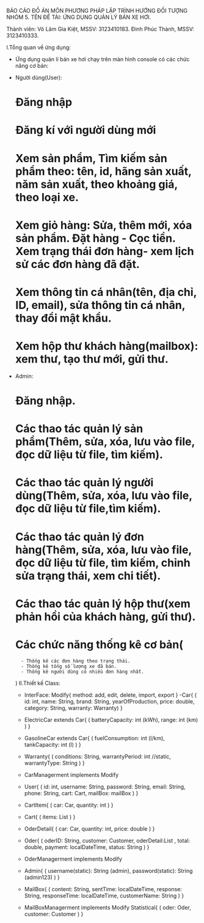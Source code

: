  BÁO CÁO ĐỒ ÁN MÔN PHƯƠNG PHÁP LẬP TRÌNH HƯỚNG ĐỐI TƯỢNG
                            NHÓM 5. 
                            TÊN ĐỀ TÀI: ỨNG DỤNG QUẢN LÝ BÁN XE HƠI.

Thành viên: Võ Lâm Gia Kiệt, MSSV: 3123410183.
            Đinh Phúc Thành, MSSV: 3123410333.

I.Tổng quan về ứng dụng:
- Ứng dụng quản lí bán xe hơi chạy trên màn hình console có các chức năng cơ bản:
+ Người dùng(User):
    # Đăng nhập
    # Đăng kí với người dùng mới
    # Xem sản phẩm, Tìm kiếm sản phẩm theo: tên, id, hãng sản xuất, năm sản xuất, theo khoảng giá, theo loại xe.
    # Xem giỏ hàng: Sửa, thêm mới, xóa sản phẩm. Đặt hàng - Cọc tiền. Xem trạng thái đơn hàng- xem lịch sử các đơn hàng đã đặt.
    # Xem thông tin cá nhân(tên, địa chỉ, ID, email), sửa thông tin cá nhân, thay đổi mật khẩu.
    # Xem hộp thư khách hàng(mailbox): xem thư, tạo thư mới, gửi thư.
+ Admin:
    # Đăng nhập.
    # Các thao tác quản lý sản phẩm(Thêm, sửa, xóa, lưu vào file, đọc dữ liệu từ file, tìm kiếm). 
    # Các thao tác quản lý người dùng(Thêm, sửa, xóa, lưu vào file, đọc dữ liệu từ file,tìm kiếm).
    # Các thao tác quản lý đơn hàng(Thêm, sửa, xóa, lưu vào file, đọc dữ liệu từ file, tìm kiếm, chỉnh sửa trạng thái, xem chi tiết).
    # Các thao tác quản lý hộp thư(xem phản hồi của khách hàng, gửi thư).
    # Các chức năng thống kê cơ bản(
        - Thống kê các đơn hàng theo trạng thái.
        - Thống kê tổng số lượng xe đã bán.
        - Thống kê người dùng có nhiều đơn hàng nhất.
    )
II.Thiết kế Class:
    - InterFace: Modify{
        method: add, edit, delete, import, export
    }
    -Car{
        ( id: int,
          name: String,
          brand: String,
          yearOfProduction,
          price: double,
          category: String,
          warranty: Warranty)
    }
    - ElectricCar extends Car{
        (
            batteryCapacity: int (kWh),
            range: int (km)
       )
    }
    - GasolineCar extends Car{
        (
            fuelConsumption: int (l/km),
            tankCapacity: int (l)
        )
    }
    - Warranty{
        (
            conditions: String,
            warrantyPeriod: int //static,
            warrantyType: String
        )
    }
    - CarManagerment implements Modify<Car>

    - User{
        (
            id: int,
            username: String,
            password: String,
            email: String,
            phone: String,
            cart: Cart,
            mailBox: mailBox
        )
    }
    - CartItem{
        (
            car: Car,
            quantity: int
        )
    }
    - Cart{
        (
            items: List<CartItem>
        )
    }
    - OderDetail{
        (
            car: Car,
            quantity: int,
            price: double
        )
    }
    - Oder{
        (
            oderID: String,
            customer: Customer,
            oderDetail:List <OrderDetail>,
            total: double,
            payment: localDateTime,
            status: String
        )
    }
    - OderManagerment implements Modify<Oder>
    - Admin{
        (
            username(static): String (admin),
            password(static): String (admin123)
        )
    }
    - MailBox{
        (
            content: String,
            sentTime: localDateTime,
            response: String,
            responseTime: localDateTime,
            customerName: String
        )
    }
    - MailBoxManagerment implements Modify<MailBox>
    Statistical{
        (
            oder: Oder,
            customer: Customer
        )
    }